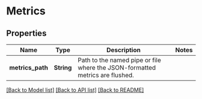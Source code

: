 # Metrics

## Properties

Name | Type | Description | Notes
------------ | ------------- | ------------- | -------------
**metrics_path** | **String** | Path to the named pipe or file where the JSON-formatted metrics are flushed. | 

[[Back to Model list]](../README.md#documentation-for-models) [[Back to API list]](../README.md#documentation-for-api-endpoints) [[Back to README]](../README.md)


